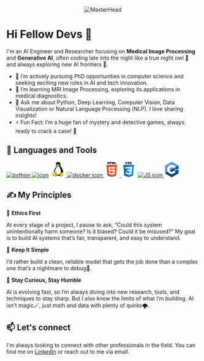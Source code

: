 <!-- Banner -->
<div style="display: flex; align-items: center; justify-content: center;">
  <img src="https://media2.giphy.com/media/v1.Y2lkPTc5MGI3NjExOTVlZGk0ZjFjM3pkNnE2YjBvYXkzaHZ5bmppYXJuYmlieGQ3cHFtNCZlcD12MV9pbnRlcm5hbF9naWZfYnlfaWQmY3Q9Zw/LMcB8XospGZO8UQq87/giphy.gif" alt="MasterHead">
</div>

<!-- Intro -->
<h1 style="text-align: left;">Hi Fellow Devs 👋</h1>
<p style="text-align: left;">I'm an AI Engineer and Researcher focusing on <strong>Medical Image Processing</strong> and <strong>Generative AI</strong>, often coding late into the night like a true night owl 🦉 and always exploring new AI frontiers 🤖.</p>

- 🔭 I’m actively pursuing PhD opportunities in computer science and seeking exciting new roles in AI and tech innovation.
- 🌱 I’m learning MRI Image Processing, exploring its applications in medical diagnostics.
- 💬 Ask me about Python, Deep Learning, Computer Vision, Data Visualization or Natural Language Processing (NLP). I love sharing insights!
- ⚡ Fun Fact: I’m a huge fan of mystery and detective games, always ready to crack a case! 🥸

<!-- Languages and Tools -->

## 🔨 Languages and Tools
<p style="text-align: left;"> 
<a href="https://www.python.org" target="_blank"> <img src="https://techstack-generator.vercel.app/python-icon.svg" alt="python" width="40" height="40" /> </a> 
<a href="https://www.github.com" target="_blank"> <img src="https://techstack-generator.vercel.app/github-icon.svg" alt="icon" width="50" height="50" /></a>
<a href="https://www.linux.org/" target="_blank"> <img src="https://raw.githubusercontent.com/devicons/devicon/master/icons/linux/linux-original.svg" alt="linux" width="40" height="40"/> </a> 
<a href="https://www.docker.com/" target="_blank"> <img src="https://techstack-generator.vercel.app/docker-icon.svg" alt="docker icon" width="40" height="40" /> </a> 
<a href="https://www.w3.org/html/" target="_blank"> <img src="https://raw.githubusercontent.com/devicons/devicon/master/icons/html5/html5-original-wordmark.svg" alt="html5" width="40" height="40"/> </a> 
<a href="https://www.w3schools.com/css/" target="_blank"> <img src="https://raw.githubusercontent.com/devicons/devicon/master/icons/css3/css3-original-wordmark.svg" alt="css3" width="40" height="40"/></a>
<a href="https://developer.mozilla.org/en-US/docs/Web/JavaScript" target="_blank"> <img src="https://techstack-generator.vercel.app/js-icon.svg" alt="JS icon" width="40" height="40"/> </a> 
<a href="https://www.w3schools.com/cpp/" target="_blank"> <img src="https://raw.githubusercontent.com/devicons/devicon/master/icons/cplusplus/cplusplus-original.svg" alt="cplusplus" width="40" height="40"/> </a> 

</p>

<!-- Principles -->

## ✍️ My Principles

🔗 **Ethics First**

At every stage of a project, I pause to ask, “Could this system unintentionally harm someone? Is it biased? Could it be misused?” My goal is to build AI systems that’s fair, transparent, and easy to understand.

🔗 **Keep It Simple**

I’d rather build a clean, reliable model that gets the job done than a complex one that’s a nightmare to debug🤯.

🔗 **Stay Curious, Stay Humble**

AI is evolving fast, so I’m always diving into new research, tools, and techniques to stay sharp. But I also know the limits of what I’m building. AI isn’t magic🪄, just math and data with plenty of quirks🌪.

<!-- connect -->

## 📫 Let's connect
I'm always looking to connect with other professionals in the field. You can find me on [LinkedIn](https://www.linkedin.com/in/parisa-s-b811851a7) or reach out to me via email.
